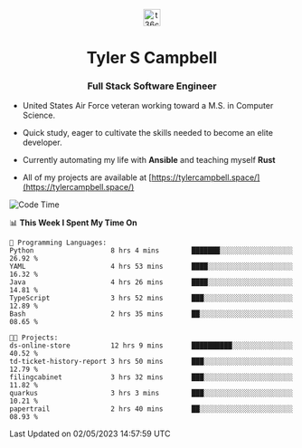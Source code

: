 <p align="center">
<a href="https://www.linkedin.com/in/t36campbell" target="blank"><img align="center" src="https://ik.imagekit.io/t36campbell/Portfolio/linkedin.png.original_m8bbGgPh6.png" alt="t36campbell" height="30" width="30" /></a>
</p>
<h1 align="center">Tyler S Campbell</h1>
<h3 align="center">Full Stack Software Engineer</h3>

* United States Air Force veteran working toward a M.S. in Computer Science.

* Quick study, eager to cultivate the skills needed to become an elite developer.

* Currently automating my life with **Ansible** and teaching myself **Rust**

* All of my projects are available at [https://tylercampbell.space/](https://tylercampbell.space/)

<!--START_SECTION:waka-->
![Code Time](http://img.shields.io/badge/Code%20Time-2%2C451%20hrs%2018%20mins-blue)

📊 **This Week I Spent My Time On** 

```text
💬 Programming Languages: 
Python                   8 hrs 4 mins        ███████░░░░░░░░░░░░░░░░░░   26.92 % 
YAML                     4 hrs 53 mins       ████░░░░░░░░░░░░░░░░░░░░░   16.32 % 
Java                     4 hrs 26 mins       ████░░░░░░░░░░░░░░░░░░░░░   14.81 % 
TypeScript               3 hrs 52 mins       ███░░░░░░░░░░░░░░░░░░░░░░   12.89 % 
Bash                     2 hrs 35 mins       ██░░░░░░░░░░░░░░░░░░░░░░░   08.65 % 

🐱‍💻 Projects: 
ds-online-store          12 hrs 9 mins       ██████████░░░░░░░░░░░░░░░   40.52 % 
td-ticket-history-report 3 hrs 50 mins       ███░░░░░░░░░░░░░░░░░░░░░░   12.79 % 
filingcabinet            3 hrs 32 mins       ███░░░░░░░░░░░░░░░░░░░░░░   11.82 % 
quarkus                  3 hrs 3 mins        ███░░░░░░░░░░░░░░░░░░░░░░   10.21 % 
papertrail               2 hrs 40 mins       ██░░░░░░░░░░░░░░░░░░░░░░░   08.93 % 
```


 Last Updated on 02/05/2023 14:57:59 UTC
<!--END_SECTION:waka-->
